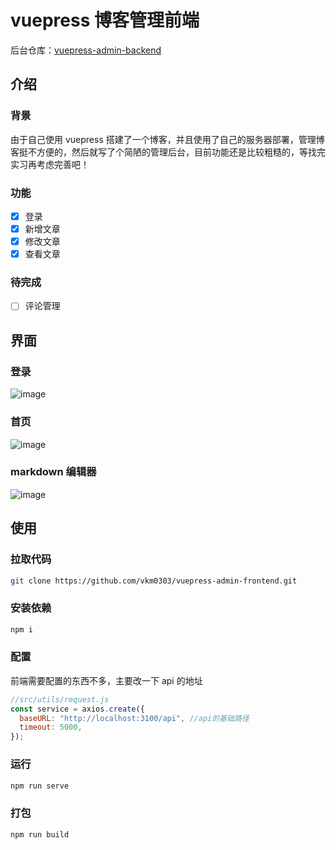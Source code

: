 # vuepress 博客管理前端

后台仓库：[vuepress-admin-backend](https://github.com/vkm0303/vuepress-admin-backend.git)

## 介绍

### 背景

由于自己使用 vuepress 搭建了一个博客，并且使用了自己的服务器部署，管理博客挺不方便的，然后就写了个简陋的管理后台，目前功能还是比较粗糙的，等找完实习再考虑完善吧！

### 功能

- [x] 登录
- [x] 新增文章
- [x] 修改文章
- [x] 查看文章

### 待完成

- [ ] 评论管理

## 界面

### 登录

![image](./shot/login.png)

### 首页

![image](./shot/dashboard.png)

### markdown 编辑器

![image](./shot/markdown.png)

## 使用

### 拉取代码

```bash
git clone https://github.com/vkm0303/vuepress-admin-frontend.git
```

### 安装依赖

```bash
npm i
```

### 配置

前端需要配置的东西不多，主要改一下 api 的地址

```javascript
//src/utils/request.js
const service = axios.create({
  baseURL: "http://localhost:3100/api", //api的基础路径
  timeout: 5000,
});
```

### 运行

```bash
npm run serve
```

### 打包

```bash
npm run build
```
